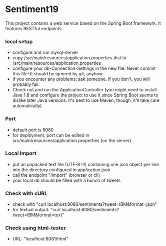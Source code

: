 # Sentiment19

This project contains a web service based on the Spring Boot framework.
It features RESTful endpoints.


### local setup

- configure and run mysql-server
- copy /src/main/resources/application.properties.dist to /src/main/resources/application.properties
- configure your db-Connection-Settings in the new file. Never commit this file! It should be ignored by git, anyhow.
- if you encounter any problems: ask someone. If you don't, you will probably fail. 
- Check out and run the ApplicationController 
(you might need to install Java 1.8 and configure the project to use it since Spring Boot seems to dislike later Java versions.
It's best to use Maven, though, it'll take care automatically)

### Port
- default port is 8080
- for deployment, port can be edited in src/main/resources/application.properties (on the server)

### Local Import
- put an unpacked text file (UTF-8 !!!) containing one json object per line into the directory configured in application.json
- call the endpoint "/import" (browser or cli)
- your local db should be filled with a bunch of tweets

### Check with cURL

- check with "curl localhost:8080/sentiments?tweet=IBM&format=json"
- for textual output: "curl localhost:8080/sentiments?tweet=IBM&format=text"

### Check using html-tester
- URL: "localhost:8081/html"


